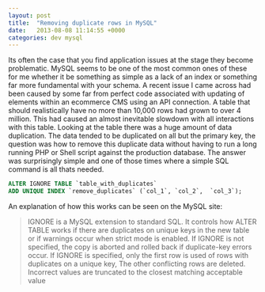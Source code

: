 ```yaml
---
layout: post
title:  "Removing duplicate rows in MySQL"
date:   2013-08-08 11:14:55 +0000
categories: dev mysql
---
```


Its often the case that you find application issues at the stage they become problematic. MySQL seems to be one of the most common ones of these for me whether it be something as simple as a lack of an index or something far more fundamental with your schema. A recent issue I came across had been caused by some far from perfect code associated with updating of elements within an ecommerce CMS using an API connection. A table that should realistically have no more than 10,000 rows had grown to over 4 million. This had caused an almost inevitable slowdown with all interactions with this table. Looking at the table there was a huge amount of data duplication. The data tended to be duplicated on all but the primary key, the question was how to remove this duplicate data without having to run a long running PHP or Shell script against the production database. The answer was surprisingly simple and one of those times where a simple SQL command is all thats needed.

```SQL
ALTER IGNORE TABLE `table_with_duplicates`
ADD UNIQUE INDEX `remove_duplicates` (`col_1`, `col_2`,  `col_3`);
```

An explanation of how this works can be seen on the MySQL site:

>IGNORE is a MySQL extension to standard SQL. It controls how ALTER TABLE works if there are duplicates on unique keys in the new table or if warnings occur when strict mode is enabled. If IGNORE is not specified, the copy is aborted and rolled back if duplicate-key errors occur. If IGNORE is specified, only the first row is used of rows with duplicates on a unique key, The other conflicting rows are deleted. Incorrect values are truncated to the closest matching acceptable value
